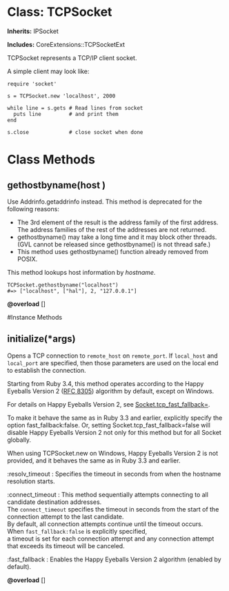 # Class: TCPSocket
**Inherits:** IPSocket
    
**Includes:** CoreExtensions::TCPSocketExt
  

TCPSocket represents a TCP/IP client socket.

A simple client may look like:

    require 'socket'

    s = TCPSocket.new 'localhost', 2000

    while line = s.gets # Read lines from socket
      puts line         # and print them
    end

    s.close             # close socket when done


# Class Methods
## gethostbyname(host ) [](#method-c-gethostbyname)
Use Addrinfo.getaddrinfo instead. This method is deprecated for the following
reasons:

*   The 3rd element of the result is the address family of the first address.
    The address families of the rest of the addresses are not returned.
*   gethostbyname() may take a long time and it may block other threads. (GVL
    cannot be released since gethostbyname() is not thread safe.)
*   This method uses gethostbyname() function already removed from POSIX.

This method lookups host information by *hostname*.

    TCPSocket.gethostbyname("localhost")
    #=> ["localhost", ["hal"], 2, "127.0.0.1"]
**@overload** [] 


#Instance Methods
## initialize(*args) [](#method-i-initialize)
Opens a TCP connection to `remote_host` on `remote_port`.  If `local_host` and
`local_port` are specified, then those parameters are used on the local end to
establish the connection.

Starting from Ruby 3.4, this method operates according to the Happy Eyeballs
Version 2 ([RFC 8305](https://datatracker.ietf.org/doc/html/rfc8305))
algorithm by default, except on Windows.

For details on Happy Eyeballs Version 2, see
[Socket.tcp_fast_fallback=](rdoc-ref:Socket.tcp_fast_fallback=).

To make it behave the same as in Ruby 3.3 and earlier, explicitly specify the
option fast_fallback:false. Or, setting Socket.tcp_fast_fallback=false will
disable Happy Eyeballs Version 2 not only for this method but for all Socket
globally.

When using TCPSocket.new on Windows, Happy Eyeballs Version 2 is not provided,
and it behaves the same as in Ruby 3.3 and earlier.

:resolv_timeout
:   Specifies the timeout in seconds from when the hostname resolution starts.

:connect_timeout
:   This method sequentially attempts connecting to all candidate destination
    addresses.  
    The `connect_timeout` specifies the timeout in seconds from the start of
    the connection attempt to the last candidate.  
    By default, all connection attempts continue until the timeout occurs.  
    When `fast_fallback:false` is explicitly specified,  
    a timeout is set for each connection attempt and any connection attempt
    that exceeds its timeout will be canceled.

:fast_fallback
:   Enables the Happy Eyeballs Version 2 algorithm (enabled by default).


**@overload** [] 

